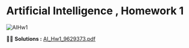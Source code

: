 # Artificial Intelligence , Homework 1

![AIHw1](https://user-images.githubusercontent.com/60509979/76793728-d3132480-67da-11ea-8f98-c13f34c94f58.png)
</br>  


:metal::sunglasses: **Solutions :** [AI_Hw1_9629373.pdf](https://github.com/BitterOcean/IUT/files/4340055/AI_Hw1_9629373.pdf)
